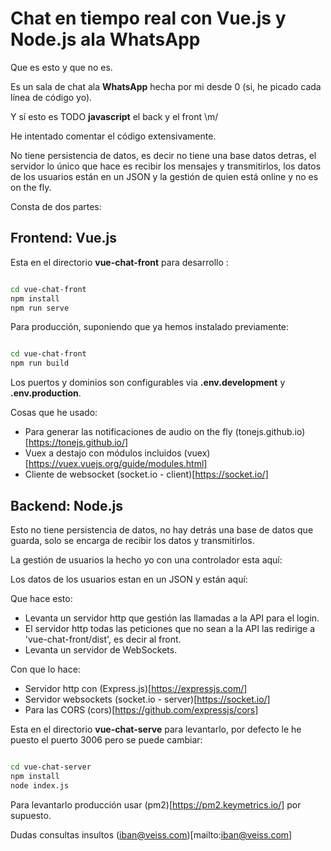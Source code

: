 # Chat en tiempo real con Vue.js y Node.js ala WhatsApp

Que es esto y que no es.

Es un sala de chat ala **WhatsApp** hecha por mi desde 0 (si, he picado cada línea de código yo).

Y sí esto es TODO **javascript** el back y el front \m/

He intentado comentar el código extensivamente.

No tiene persistencia de datos, es decir no tiene una base datos detras, el servidor lo único que hace es recibir los mensajes y transmitirlos, los datos de los usuarios están en un JSON y la gestión de quien está online y no es on the fly.

Consta de dos partes:

## Frontend: Vue.js

Esta en el directorio **vue-chat-front** para desarrollo :

~~~ bash

cd vue-chat-front
npm install
npm run serve

~~~

Para producción, suponiendo que ya hemos instalado previamente:

~~~ bash

cd vue-chat-front
npm run build

~~~

Los puertos y dominios son configurables via **.env.development** y **.env.production**.

Cosas que he usado:

* Para generar las notificaciones de audio on the fly (tonejs.github.io)[https://tonejs.github.io/]
* Vuex a destajo con módulos incluidos (vuex)[https://vuex.vuejs.org/guide/modules.html]
* Cliente de websocket (socket.io - client)[https://socket.io/]

## Backend: Node.js

Esto no tiene persistencia de datos, no hay detrás una base de datos que guarda, solo se encarga de recibir los datos y transmitirlos.

La gestión de usuarios la hecho yo con una controlador esta aquí:

Los datos de los usuarios estan en un JSON y están aquí:


Que hace esto:

* Levanta un servidor http que gestión las llamadas a la API para el login.
* El servidor http todas las peticiones que no sean a la API las redirige a 'vue-chat-front/dist', es decir al front.
* Levanta un servidor de WebSockets.


Con que lo hace:

* Servidor http con (Express.js)[https://expressjs.com/]
* Servidor websockets (socket.io - server)[https://socket.io/]
* Para las CORS (cors)[https://github.com/expressjs/cors]


Esta en el directorio **vue-chat-serve** para levantarlo, por defecto le he puesto el puerto 3006 pero se puede cambiar:

~~~ bash

cd vue-chat-server
npm install
node index.js

~~~

Para levantarlo producción usar (pm2)[https://pm2.keymetrics.io/] por supuesto.

Dudas consultas insultos (iban@veiss.com)[mailto:iban@veiss.com]